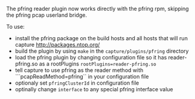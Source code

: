 The pfring reader plugin now works directly with the pfring rpm, skipping the pfring pcap userland bridge.


To use:
* install the pfring package on the build hosts and all hosts that will run capture
  http://packages.ntop.org/
* build the plugin by using ```make``` in the ```capture/plugins/pfring``` directory
* load the pfring plugin by changing configuration file so it has reader-pfring.so as a rootPlugins ```rootPlugins=reader-pfring.so```
* tell capture to use pfring as the reader method with ```pcapReadMethod=pfring`` in your configuration file
* optionaly set ```pfringClusterId``` in configuration file 
* optinally change ```interface``` to any special pfring interface value

